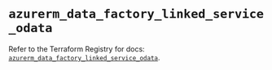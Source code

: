 # `azurerm_data_factory_linked_service_odata`

Refer to the Terraform Registry for docs: [`azurerm_data_factory_linked_service_odata`](https://registry.terraform.io/providers/hashicorp/azurerm/3.103.1/docs/resources/data_factory_linked_service_odata).
